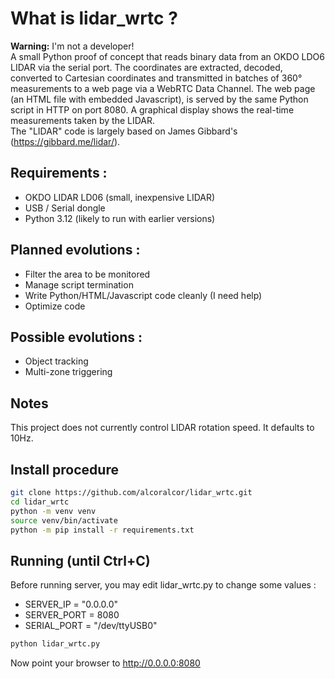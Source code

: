 # What is lidar_wrtc ?  
**Warning:** I'm not a developer!  
A small Python proof of concept that reads binary data from an OKDO LDO6 LIDAR via the serial port.
The coordinates are extracted, decoded, converted to Cartesian coordinates and transmitted in batches of 360° measurements to a web page via a WebRTC Data Channel.
The web page (an HTML file with embedded Javascript), is served by the same Python script in HTTP on port 8080. A graphical display shows the real-time measurements taken by the LIDAR.  
The "LIDAR" code is largely based on James Gibbard's (https://gibbard.me/lidar/).  

## Requirements :
- OKDO LIDAR LD06 (small, inexpensive LIDAR)
- USB / Serial dongle
- Python 3.12 (likely to run with earlier versions)
  
## Planned evolutions :
- Filter the area to be monitored
- Manage script termination
- Write Python/HTML/Javascript code cleanly (I need help)
- Optimize code
  
## Possible evolutions :
- Object tracking
- Multi-zone triggering

## Notes  
This project does not currently control LIDAR rotation speed. It defaults to 10Hz.

## Install procedure  
```bash
git clone https://github.com/alcoralcor/lidar_wrtc.git
cd lidar_wrtc
python -m venv venv
source venv/bin/activate
python -m pip install -r requirements.txt
```

## Running (until Ctrl+C)
Before running server, you may edit lidar_wrtc.py to change some values :
- SERVER_IP = "0.0.0.0"
- SERVER_PORT = 8080
- SERIAL_PORT = "/dev/ttyUSB0"
  
```bash
python lidar_wrtc.py
```
Now point your browser to http://0.0.0.0:8080 
